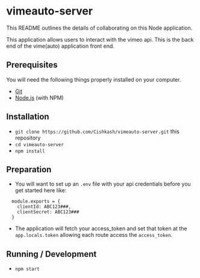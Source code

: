 # vimeauto-server

This README outlines the details of collaborating on this Node application.

This application allows users to interact with the vimeo api. This is the
back end of the vime(auto) application front end.

## Prerequisites

You will need the following things properly installed on your computer.

* [Git](https://git-scm.com/)
* [Node.js](https://nodejs.org/) (with NPM)

## Installation

* `git clone https://github.com/Cishkash/vimeauto-server.git` this repository
* `cd vimeauto-server`
* `npm install`

## Preparation

* You will want to set up an `.env` file with your api credentials before you get
  started here like:

```
  module.exports = {
    clientId: ABC123###,
    clientSecret: ABC123###
  }
```
* The application will fetch your access_token and set that token at the
  `app.locals.token` allowing each route access the `access_token`.

## Running / Development

* `npm start`
